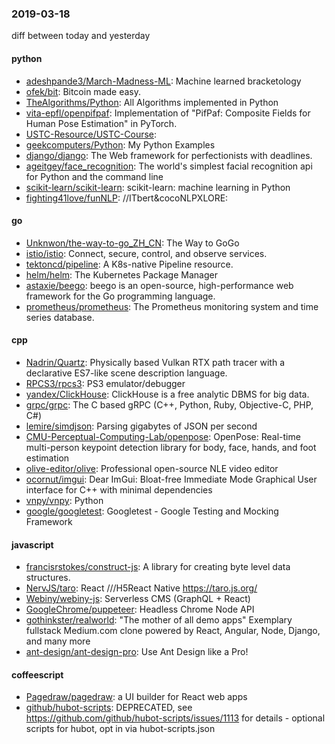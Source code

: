### 2019-03-18
diff between today and yesterday

#### python
* [adeshpande3/March-Madness-ML](https://github.com/adeshpande3/March-Madness-ML): Machine learned bracketology
* [ofek/bit](https://github.com/ofek/bit): Bitcoin made easy.
* [TheAlgorithms/Python](https://github.com/TheAlgorithms/Python): All Algorithms implemented in Python
* [vita-epfl/openpifpaf](https://github.com/vita-epfl/openpifpaf): Implementation of "PifPaf: Composite Fields for Human Pose Estimation" in PyTorch.
* [USTC-Resource/USTC-Course](https://github.com/USTC-Resource/USTC-Course): 
* [geekcomputers/Python](https://github.com/geekcomputers/Python): My Python Examples
* [django/django](https://github.com/django/django): The Web framework for perfectionists with deadlines.
* [ageitgey/face_recognition](https://github.com/ageitgey/face_recognition): The world's simplest facial recognition api for Python and the command line
* [scikit-learn/scikit-learn](https://github.com/scikit-learn/scikit-learn): scikit-learn: machine learning in Python
* [fighting41love/funNLP](https://github.com/fighting41love/funNLP): //ITbert&cocoNLPXLORE:

#### go
* [Unknwon/the-way-to-go_ZH_CN](https://github.com/Unknwon/the-way-to-go_ZH_CN): The Way to GoGo 
* [istio/istio](https://github.com/istio/istio): Connect, secure, control, and observe services.
* [tektoncd/pipeline](https://github.com/tektoncd/pipeline): A K8s-native Pipeline resource.
* [helm/helm](https://github.com/helm/helm): The Kubernetes Package Manager
* [astaxie/beego](https://github.com/astaxie/beego): beego is an open-source, high-performance web framework for the Go programming language.
* [prometheus/prometheus](https://github.com/prometheus/prometheus): The Prometheus monitoring system and time series database.

#### cpp
* [Nadrin/Quartz](https://github.com/Nadrin/Quartz): Physically based Vulkan RTX path tracer with a declarative ES7-like scene description language.
* [RPCS3/rpcs3](https://github.com/RPCS3/rpcs3): PS3 emulator/debugger
* [yandex/ClickHouse](https://github.com/yandex/ClickHouse): ClickHouse is a free analytic DBMS for big data.
* [grpc/grpc](https://github.com/grpc/grpc): The C based gRPC (C++, Python, Ruby, Objective-C, PHP, C#)
* [lemire/simdjson](https://github.com/lemire/simdjson): Parsing gigabytes of JSON per second
* [CMU-Perceptual-Computing-Lab/openpose](https://github.com/CMU-Perceptual-Computing-Lab/openpose): OpenPose: Real-time multi-person keypoint detection library for body, face, hands, and foot estimation
* [olive-editor/olive](https://github.com/olive-editor/olive): Professional open-source NLE video editor
* [ocornut/imgui](https://github.com/ocornut/imgui): Dear ImGui: Bloat-free Immediate Mode Graphical User interface for C++ with minimal dependencies
* [vnpy/vnpy](https://github.com/vnpy/vnpy): Python
* [google/googletest](https://github.com/google/googletest): Googletest - Google Testing and Mocking Framework

#### javascript
* [francisrstokes/construct-js](https://github.com/francisrstokes/construct-js): A library for creating byte level data structures.
* [NervJS/taro](https://github.com/NervJS/taro):  React ///H5React Native  https://taro.js.org/
* [Webiny/webiny-js](https://github.com/Webiny/webiny-js): Serverless CMS (GraphQL + React)
* [GoogleChrome/puppeteer](https://github.com/GoogleChrome/puppeteer): Headless Chrome Node API
* [gothinkster/realworld](https://github.com/gothinkster/realworld): "The mother of all demo apps"  Exemplary fullstack Medium.com clone powered by React, Angular, Node, Django, and many more 
* [ant-design/ant-design-pro](https://github.com/ant-design/ant-design-pro):  Use Ant Design like a Pro!

#### coffeescript
* [Pagedraw/pagedraw](https://github.com/Pagedraw/pagedraw): a UI builder for React web apps
* [github/hubot-scripts](https://github.com/github/hubot-scripts): DEPRECATED, see https://github.com/github/hubot-scripts/issues/1113 for details - optional scripts for hubot, opt in via hubot-scripts.json
